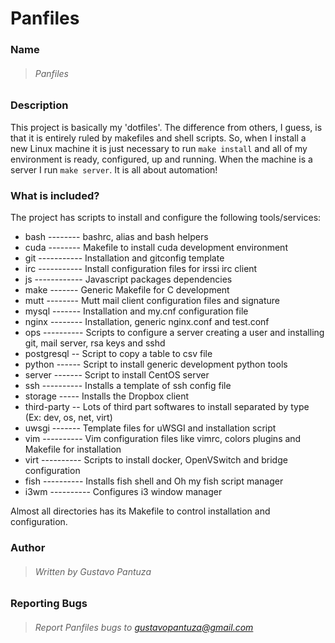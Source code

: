 Panfiles
=======

### Name

> ###### Panfiles

### Description

This project is basically my 'dotfiles'. The difference from others, I guess, is that it is entirely ruled by makefiles and shell scripts. So, when I install a new Linux machine it is just necessary to run ```make install``` and all of my environment is ready, configured, up and running. When the machine is a server I run ```make server```. It is all about automation!

### What is included?

The project has scripts to install and configure the following tools/services:

- bash -------- bashrc, alias and bash helpers 
- cuda -------- Makefile to install cuda development environment
- git ----------- Installation and gitconfig template 
- irc ----------- Install configuration files for irssi irc client
- js ------------ Javascript packages dependencies
- make ------- Generic Makefile for C development 
- mutt -------- Mutt mail client configuration files and signature
- mysql ------- Installation and my.cnf configuration file
- nginx -------- Installation, generic nginx.conf and test.conf 
- ops ---------- Scripts to configure a server creating a user and installing git, mail server, rsa keys and sshd
- postgresql -- Script to copy a table to csv file
- python ------ Script to install generic development python tools
- server ------- Script to install CentOS server
- ssh ---------- Installs a template of ssh config file
- storage ----- Installs the Dropbox client
- third-party -- Lots of third part softwares to install separated by type (Ex: dev, os, net, virt)
- uwsgi ------- Template files for uWSGI and installation script
- vim ---------- Vim configuration files like vimrc, colors plugins and Makefile for installation
- virt ---------- Scripts to install docker, OpenVSwitch and bridge configuration
- fish ---------- Installs fish shell and Oh my fish script manager
- i3wm ---------- Configures i3 window manager

Almost all directories has its Makefile to control installation and configuration.


### Author

> ###### Written by Gustavo Pantuza

### Reporting Bugs

> ###### Report Panfiles bugs to gustavopantuza@gmail.com
